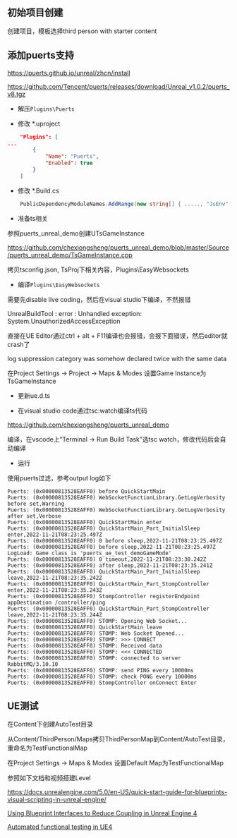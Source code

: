
## 初始项目创建

创建项目，模板选择third person with starter content

## 添加puerts支持

<https://puerts.github.io/unreal/zhcn/install>

<https://github.com/Tencent/puerts/releases/download/Unreal_v1.0.2/puerts_v8.tgz>

- 解压`Plugins\Puerts`

- 修改 *.uproject

```json
	"Plugins": [
...
		{
			"Name": "Puerts",
			"Enabled": true
		}
	]
```

- 修改 *.Build.cs

```csharp
    PublicDependencyModuleNames.AddRange(new string[] { ....., "JsEnv" });
```

- 准备ts相关

参照puerts_unreal_demo创建UTsGameInstance

<https://github.com/chexiongsheng/puerts_unreal_demo/blob/master/Source/puerts_unreal_demo/TsGameInstance.cpp>

拷贝tsconfig.json, TsProj下相关内容，Plugins\EasyWebsockets

- 编译`Plugins\EasyWebsockets`

需要先disable live coding，然后在visual studio下编译，不然报错

UnrealBuildTool : error : Unhandled exception: System.UnauthorizedAccessException

直接在UE Editor通过ctrl + alt + F11编译也会报错，会报下面错误，然后editor就crash了

log suppression category was somehow declared twice with the same data

在Project Settings -> Project -> Maps & Modes 设置Game Instance为TsGameInstance

- 更新ue.d.ts

- 在visual studio code通过tsc:watch编译ts代码

<https://github.com/chexiongsheng/puerts_unreal_demo>

编译，在vscode上“Terminal -> Run Build Task”选tsc watch，修改代码后会自动编译

- 运行

使用puerts过滤，参考output log如下

```
Puerts: (0x00000813528EAFF0) before QuickStartMain
Puerts: (0x00000813528EAFF0) WebSocketFunctionLibrary.GetLogVerbosity before set,Warning
Puerts: (0x00000813528EAFF0) WebSocketFunctionLibrary.GetLogVerbosity after set,Verbose
Puerts: (0x00000813528EAFF0) QuickStartMain enter
Puerts: (0x00000813528EAFF0) QuickStartMain_Part_InitialSleep enter,2022-11-21T08:23:25.497Z
Puerts: (0x00000813528EAFF0) 0 before sleep,2022-11-21T08:23:25.497Z
Puerts: (0x00000813528EAFF0) before sleep,2022-11-21T08:23:25.497Z
LogLoad: Game class is 'puerts_ue_test_demoGameMode'
Puerts: (0x00000813528EAFF0) 0 timeout,2022-11-21T08:23:30.242Z
Puerts: (0x00000813528EAFF0) after sleep,2022-11-21T08:23:35.241Z
Puerts: (0x00000813528EAFF0) QuickStartMain_Part_InitialSleep leave,2022-11-21T08:23:35.242Z
Puerts: (0x00000813528EAFF0) QuickStartMain_Part_StompController enter,2022-11-21T08:23:35.243Z
Puerts: (0x00000813528EAFF0) StompController registerEndpoint appDestination /controller/ping
Puerts: (0x00000813528EAFF0) QuickStartMain_Part_StompController leave,2022-11-21T08:23:35.244Z
Puerts: (0x00000813528EAFF0) STOMP: Opening Web Socket...
Puerts: (0x00000813528EAFF0) QuickStartMain leave
Puerts: (0x00000813528EAFF0) STOMP: Web Socket Opened...
Puerts: (0x00000813528EAFF0) STOMP: >>> CONNECT
Puerts: (0x00000813528EAFF0) STOMP: Received data
Puerts: (0x00000813528EAFF0) STOMP: <<< CONNECTED
Puerts: (0x00000813528EAFF0) STOMP: connected to server RabbitMQ/3.10.10
Puerts: (0x00000813528EAFF0) STOMP: send PING every 10000ms
Puerts: (0x00000813528EAFF0) STOMP: check PONG every 10000ms
Puerts: (0x00000813528EAFF0) StompController onConnect Enter
```

## UE测试

在Content下创建AutoTest目录

从Content/ThirdPerson/Maps拷贝ThirdPersonMap到Content/AutoTest目录，重命名为TestFunctionalMap

在Project Settings -> Maps & Modes 设置Default Map为TestFunctionalMap

参照如下文档和视频搭建Level

<https://docs.unrealengine.com/5.0/en-US/quick-start-guide-for-blueprints-visual-scripting-in-unreal-engine/>

[Using Blueprint Interfaces to Reduce Coupling in Unreal Engine 4](https://www.youtube.com/watch?v=JkJLeG8cErc&list=PLL4s8QTahRc11XP1Zn21F0v4CVD3abVKI)

[Automated functional testing in UE4](https://www.youtube.com/watch?v=HscEt4As0_g&list=PLL4s8QTahRc11XP1Zn21F0v4CVD3abVKI)
